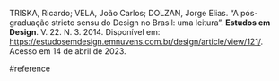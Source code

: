TRISKA, Ricardo; VELA, João Carlos; DOLZAN, Jorge Elias. “A pós-graduação stricto sensu do Design no Brasil: uma leitura”. **Estudos em Design**. V. 22. N. 3. 2014. Disponível em: https://estudosemdesign.emnuvens.com.br/design/article/view/121/. Acesso em 14 de abril de 2023.

#reference 